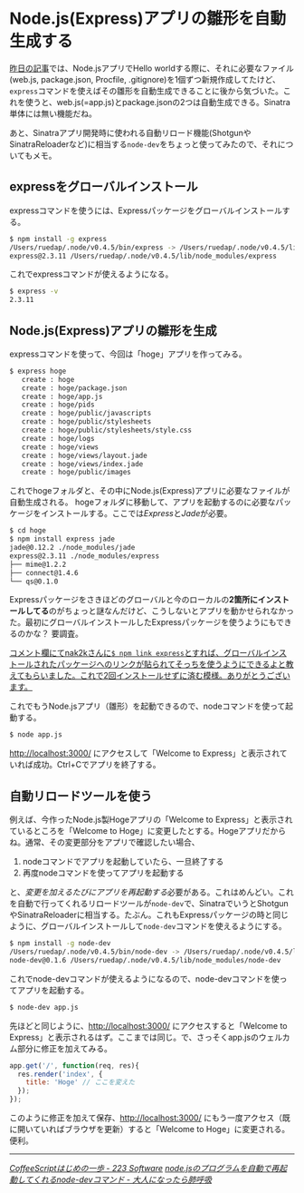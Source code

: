 # <span>Node.js(Express)アプリの雛形を</span><span>自動生成する</span>

[昨日の記事](/2011/06/19/heroku-node-js-express-hello-world)では、Node.jsアプリでHello worldする際に、それに必要なファイル(web.js, package.json, Procfile, .gitignore)を1個ずつ新規作成してたけど、`express`コマンドを使えばその雛形を自動生成できることに後から気づいた。これを使うと、web.js(=app.js)とpackage.jsonの2つは自動生成できる。Sinatra単体には無い機能だね。

あと、Sinatraアプリ開発時に使われる自動リロード機能(ShotgunやSinatraReloaderなど)に相当する`node-dev`をちょっと使ってみたので、それについてもメモ。

<!-- READMORE -->


## expressをグローバルインストール

expressコマンドを使うには、Expressパッケージをグローバルインストールする。

~~~ sh
$ npm install -g express
/Users/ruedap/.node/v0.4.5/bin/express -> /Users/ruedap/.node/v0.4.5/lib/node_modules/express/bin/express
express@2.3.11 /Users/ruedap/.node/v0.4.5/lib/node_modules/express 
~~~

これでexpressコマンドが使えるようになる。

~~~ sh
$ express -v
2.3.11
~~~


## Node.js(Express)アプリの雛形を生成

expressコマンドを使って、今回は「hoge」アプリを作ってみる。

~~~ sh
$ express hoge
   create : hoge
   create : hoge/package.json
   create : hoge/app.js
   create : hoge/pids
   create : hoge/public/javascripts
   create : hoge/public/stylesheets
   create : hoge/public/stylesheets/style.css
   create : hoge/logs
   create : hoge/views
   create : hoge/views/layout.jade
   create : hoge/views/index.jade
   create : hoge/public/images
~~~

これでhogeフォルダと、その中にNode.js(Express)アプリに必要なファイルが自動生成される。
hogeフォルダに移動して、アプリを起動するのに必要なパッケージをインストールする。ここでは*Express*と*Jade*が必要。

~~~ sh
$ cd hoge
$ npm install express jade
jade@0.12.2 ./node_modules/jade 
express@2.3.11 ./node_modules/express 
├── mime@1.2.2
├── connect@1.4.6
└── qs@0.1.0
~~~

Expressパッケージをさきほどのグローバルと今のローカルの**2箇所にインストールしてる**のがちょっと謎なんだけど、こうしないとアプリを動かせられなかった。最初にグローバルインストールしたExpressパッケージを使うようにもできるのかな？ 要調査。

<ins>コメント欄にてnak2kさんに`$ npm link express`とすれば、グローバルインストールされたパッケージへのリンクが貼られてそっちを使うようにできるよと教えてもらいました。これで2回インストールせずに済む模様。ありがとうございます。</ins>

これでもうNode.jsアプリ（雛形）を起動できるので、nodeコマンドを使って起動する。

~~~ sh
$ node app.js
~~~

<http://localhost:3000/> にアクセスして「Welcome to Express」と表示されていれば成功。Ctrl+Cでアプリを終了する。


## 自動リロードツールを使う

例えば、今作ったNode.js製Hogeアプリの「Welcome to Express」と表示されているところを「Welcome to Hoge」に変更したとする。Hogeアプリだからね。通常、その変更部分をアプリで確認したい場合、

1. nodeコマンドでアプリを起動していたら、一旦終了する
2. 再度nodeコマンドを使ってアプリを起動する

と、*変更を加えるたびにアプリを再起動する*必要がある。これはめんどい。これを自動で行ってくれるリロードツールが`node-dev`で、SinatraでいうとShotgunやSinatraReloaderに相当する。たぶん。これもExpressパッケージの時と同じように、グローバルインストールして`node-dev`コマンドを使えるようにする。

~~~ sh
$ npm install -g node-dev
/Users/ruedap/.node/v0.4.5/bin/node-dev -> /Users/ruedap/.node/v0.4.5/lib/node_modules/node-dev/node-dev
node-dev@0.1.6 /Users/ruedap/.node/v0.4.5/lib/node_modules/node-dev 
~~~

これでnode-devコマンドが使えるようになるので、node-devコマンドを使ってアプリを起動する。

~~~ sh
$ node-dev app.js
~~~

先ほどと同じように、<http://localhost:3000/> にアクセスすると「Welcome to Express」と表示されるはず。ここまでは同じ。で、さっそくapp.jsのウェルカム部分に修正を加えてみる。

~~~ javascript
app.get('/', function(req, res){
  res.render('index', {
    title: 'Hoge' // ここを変えた
  });
});
~~~

このように修正を加えて保存、<http://localhost:3000/> にもう一度アクセス（既に開いていればブラウザを更新）すると「Welcome to Hoge」に変更される。便利。

---

<cite>[CoffeeScriptはじめの一歩 - 223 Software](http://www.223soft.net/37)</cite>
<cite>[node.jsのプログラムを自動で再起動してくれるnode-devコマンド - 大人になったら肺呼吸](http://d.hatena.ne.jp/replication/20110224/1298474534)</cite>


